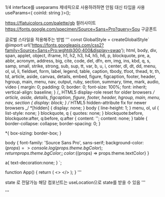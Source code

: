 1/4
interface를 useparams 제네릭으로 사용하려하면 안됨 대신 타입을 사용
useParams<{ coinId: string }>();

https://flatuicolors.com/palette/gb 컬러사이트
https://fonts.google.com/specimen/Source+Sans+Pro?query=Sou 구글폰트

글로벌 스타일을 적용해주는 방법
'''
const GlobalStyle = createGlobalStyle`
@import url('https://fonts.googleapis.com/css2?family=Source+Sans+Pro:wght@300;400&display=swap');
html, body, div, span, applet, object, iframe,
h1, h2, h3, h4, h5, h6, p, blockquote, pre,
a, abbr, acronym, address, big, cite, code,
del, dfn, em, img, ins, kbd, q, s, samp,
small, strike, strong, sub, sup, tt, var,
b, u, i, center,
dl, dt, dd, menu, ol, ul, li,
fieldset, form, label, legend,
table, caption, tbody, tfoot, thead, tr, th, td,
article, aside, canvas, details, embed,
figure, figcaption, footer, header, hgroup,
main, menu, nav, output, ruby, section, summary,
time, mark, audio, video {
margin: 0;
padding: 0;
border: 0;
font-size: 100%;
font: inherit;
vertical-align: baseline;
}
/_ HTML5 display-role reset for older browsers _/
article, aside, details, figcaption, figure,
footer, header, hgroup, main, menu, nav, section {
display: block;
}
/_ HTML5 hidden-attribute fix for newer browsers _/ \*[hidden] {
display: none;
}
body {
line-height: 1;
}
menu, ol, ul {
list-style: none;
}
blockquote, q {
quotes: none;
}
blockquote:before, blockquote:after,
q:before, q:after {
content: '';
content: none;
}
table {
border-collapse: collapse;
border-spacing: 0;
}

\*{
box-sizing: border-box;
}

body {
font-family: 'Source Sans Pro', sans-serif;
background-color: ${(props) => {
    console.log(props.theme.bgColor);
    return props.theme.bgColor;
  }};
  color:${(props) => props.theme.textColor}
}

a{
text-decoration:none;
}
`;

function App() {
return (
<>
<GlobalStyle />
<Router />
</>
);
}
'''

state 로 전달가능 해당 컴포넌트는 useLocation으로 state를 받을 수 있음
'''

<Link to={`/${coin.id}`} state={{ name: coin.name }}>
'''
